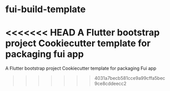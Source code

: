 # fui-build-template
<<<<<<< HEAD
 A Flutter bootstrap project Cookiecutter template for packaging fui app
=======
A Flutter bootstrap project Cookiecutter template for packaging Fui app
>>>>>>> 4031a7becb581cce9a99cffa5bec9ce8cddeecc2
